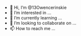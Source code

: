 - 👋 Hi, I’m @13Owencerinskie
- 👀 I’m interested in ...
- 🌱 I’m currently learning ...
- 💞️ I’m looking to collaborate on ...
- 📫 How to reach me ...

<!---
13Owencerinskie/13Owencerinskie is a ✨ special ✨ repository because its `README.md` (this file) appears on your GitHub profile.
You can click the Preview link to take a look at your changes.
--->

